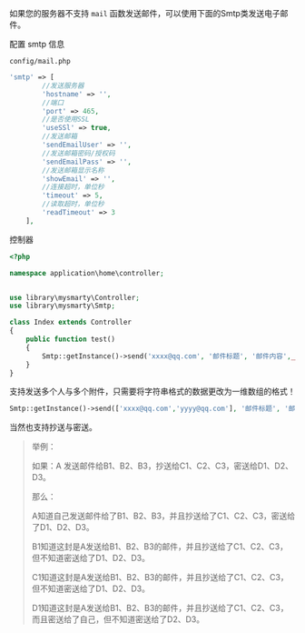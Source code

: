 如果您的服务器不支持 `mail` 函数发送邮件，可以使用下面的Smtp类发送电子邮件。

配置 smtp 信息

`config/mail.php`

```php
'smtp' => [
        //发送服务器
        'hostname' => '',
        //端口
        'port' => 465,
        //是否使用SSL
        'useSSl' => true,
        //发送邮箱
        'sendEmailUser' => '',
        //发送邮箱密码/授权码
        'sendEmailPass' => '',
        //发送邮箱显示名称
        'showEmail' => '',
        //连接超时，单位秒
        'timeout' => 5,
        //读取超时，单位秒
        'readTimeout' => 3
    ],
```

控制器

```php
<?php

namespace application\home\controller;


use library\mysmarty\Controller;
use library\mysmarty\Smtp;

class Index extends Controller
{
    public function test()
    {
        Smtp::getInstance()->send('xxxx@qq.com', '邮件标题', '邮件内容',__DIR__.'/a.png');
    }
}
```

支持发送多个人与多个附件，只需要将字符串格式的数据更改为一维数组的格式！

```php
Smtp::getInstance()->send(['xxxx@qq.com','yyyy@qq.com'], '邮件标题', '邮件内容',[__DIR__.'/a.png','c.png']);
```

当然也支持抄送与密送。

> 举例：
>
> 如果：A 发送邮件给B1、B2、B3，抄送给C1、C2、C3，密送给D1、D2、D3。
>
> 那么：
>
> A知道自己发送邮件给了B1、B2、B3，并且抄送给了C1、C2、C3，密送给了D1、D2、D3。
>
> B1知道这封是A发送给B1、B2、B3的邮件，并且抄送给了C1、C2、C3，但不知道密送给了D1、D2、D3。
>
> C1知道这封是A发送给B1、B2、B3的邮件，并且抄送给了C1、C2、C3，但不知道密送给了D1、D2、D3。
>
> D1知道这封是A发送给B1、B2、B3的邮件，并且抄送给了C1、C2、C3，而且密送给了自己，但不知道密送给了D2、D3。

